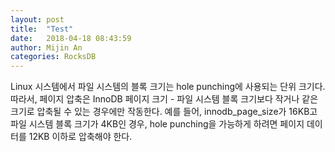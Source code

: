 ```yaml
---
layout: post
title:  "Test"
date:   2018-04-18 08:43:59
author: Mijin An
categories: RocksDB
---
```


Linux 시스템에서 파일 시스템의 블록 크기는 hole punching에 사용되는 단위 크기다. 따라서, 페이지 압축은 InnoDB 페이지 크기 - 파일 시스템 블록 크기보다 작거나 같은 크기로 압축될 수 있는 경우에만 작동한다. 예를 들어, innodb_page_size가 16KB고 파일 시스템 블록 크기가 4KB인 경우, hole punching을 가능하게 하려면 페이지 데이터를 12KB 이하로 압축해야 한다.
